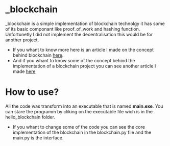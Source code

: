 # _blockchain
_blockchain is a simple implementation of blockchain technolgy it has some of its basic componant like proof_of_work and hashing function. Unfortunetly I did not implement the decentralisation this would be for another project.

- If you whant to know more here is an article I made on the concept behind blockchain [here](https://medium.com/coinmonks/blockchain-101-5e19b7249db8).
- And if you whant to know some of the concept behind the implementation of a blockchain project you can see another article I made [here](https://penyel-djegnene.medium.com/learn-blockchain-by-creating-one-3a38cc7b263b)

# How to use?
All the code was transform into an executable that is named __main.exe__. You can stare the programm by cliking on the executable file wich is in the hello_blockchain folder.

- If you whant to change some of the code you can see the core implementation of the blockchain in the blockchain.py file and the main.py is the interface.

